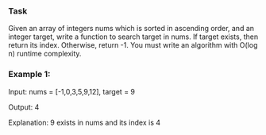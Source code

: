 ### Task
Given an array of integers nums which is sorted in ascending order, 
and an integer target, write a function to search target in nums.
If target exists, then return its index. Otherwise, return -1.
You must write an algorithm with O(log n) runtime complexity.

### Example 1:
Input: nums = [-1,0,3,5,9,12], target = 9

Output: 4

Explanation: 9 exists in nums and its index is 4
